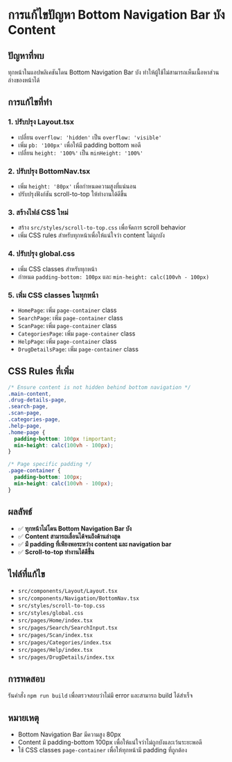 # การแก้ไขปัญหา Bottom Navigation Bar บัง Content

## ปัญหาที่พบ
ทุกหน้าในแอปพลิเคชันโดน Bottom Navigation Bar บัง ทำให้ผู้ใช้ไม่สามารถเห็นเนื้อหาส่วนล่างของหน้าได้

## การแก้ไขที่ทำ

### 1. ปรับปรุง Layout.tsx
- เปลี่ยน `overflow: 'hidden'` เป็น `overflow: 'visible'`
- เพิ่ม `pb: '100px'` เพื่อให้มี padding bottom พอดี
- เปลี่ยน `height: '100%'` เป็น `minHeight: '100%'`

### 2. ปรับปรุง BottomNav.tsx
- เพิ่ม `height: '80px'` เพื่อกำหนดความสูงที่แน่นอน
- ปรับปรุงฟังก์ชัน scroll-to-top ให้ทำงานได้ดีขึ้น

### 3. สร้างไฟล์ CSS ใหม่
- สร้าง `src/styles/scroll-to-top.css` เพื่อจัดการ scroll behavior
- เพิ่ม CSS rules สำหรับทุกหน้าเพื่อให้แน่ใจว่า content ไม่ถูกบัง

### 4. ปรับปรุง global.css
- เพิ่ม CSS classes สำหรับทุกหน้า
- กำหนด `padding-bottom: 100px` และ `min-height: calc(100vh - 100px)`

### 5. เพิ่ม CSS classes ในทุกหน้า
- `HomePage`: เพิ่ม `page-container` class
- `SearchPage`: เพิ่ม `page-container` class
- `ScanPage`: เพิ่ม `page-container` class
- `CategoriesPage`: เพิ่ม `page-container` class
- `HelpPage`: เพิ่ม `page-container` class
- `DrugDetailsPage`: เพิ่ม `page-container` class

## CSS Rules ที่เพิ่ม

```css
/* Ensure content is not hidden behind bottom navigation */
.main-content,
.drug-details-page,
.search-page,
.scan-page,
.categories-page,
.help-page,
.home-page {
  padding-bottom: 100px !important;
  min-height: calc(100vh - 100px);
}

/* Page specific padding */
.page-container {
  padding-bottom: 100px;
  min-height: calc(100vh - 100px);
}
```

## ผลลัพธ์
- ✅ **ทุกหน้าไม่โดน Bottom Navigation Bar บัง**
- ✅ **Content สามารถเลื่อนได้จนถึงด้านล่างสุด**
- ✅ **มี padding ที่เพียงพอระหว่าง content และ navigation bar**
- ✅ **Scroll-to-top ทำงานได้ดีขึ้น**

## ไฟล์ที่แก้ไข
- `src/components/Layout/Layout.tsx`
- `src/components/Navigation/BottomNav.tsx`
- `src/styles/scroll-to-top.css`
- `src/styles/global.css`
- `src/pages/Home/index.tsx`
- `src/pages/Search/SearchInput.tsx`
- `src/pages/Scan/index.tsx`
- `src/pages/Categories/index.tsx`
- `src/pages/Help/index.tsx`
- `src/pages/DrugDetails/index.tsx`

## การทดสอบ
รันคำสั่ง `npm run build` เพื่อตรวจสอบว่าไม่มี error และสามารถ build ได้สำเร็จ

## หมายเหตุ
- Bottom Navigation Bar มีความสูง 80px
- Content มี padding-bottom 100px เพื่อให้แน่ใจว่าไม่ถูกบังและเว้นระยะพอดี
- ใช้ CSS classes `page-container` เพื่อให้ทุกหน้ามี padding ที่ถูกต้อง
